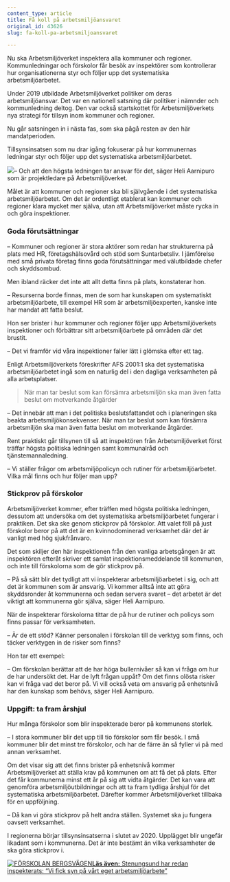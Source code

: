 ```yaml
---
content_type: article
title: Få koll på arbetsmiljöansvaret
original_id: 43626
slug: fa-koll-pa-arbetsmiljoansvaret

---
```


Nu ska Arbetsmiljöverket inspektera alla kommuner och regioner. Kommunledningar och förskolor får besök av inspektörer som kontrollerar hur organisationerna styr och följer upp det systematiska arbetsmiljöarbetet.

Under 2019 utbildade Arbetsmiljöverket politiker om deras arbetsmiljöansvar. Det var en nationell satsning där politiker i nämnder och kommunledning deltog. Den var också startskottet för Arbetsmiljöverkets nya strategi för tillsyn inom kommuner och regioner.

Nu går satsningen in i nästa fas, som ska pågå resten av den här mandatperioden.

Tillsynsinsatsen som nu drar igång fokuserar på hur kommunernas ledningar styr och följer upp det systematiska arbetsmiljöarbetet.

[![](https://www.suntarbetsliv.se/wp-content/uploads/2020/01/200x220-heli-aarnipuro.jpg)](https://www.suntarbetsliv.se/wp-content/uploads/2020/01/200x220-heli-aarnipuro.jpg)– Och att den högsta ledningen tar ansvar för det, säger Heli Aarnipuro som är projektledare på Arbetsmiljöverket.

Målet är att kommuner och regioner ska bli självgående i det systematiska arbetsmiljöarbetet. Om det är ordentligt etablerat kan kommuner och regioner klara mycket mer själva, utan att Arbetsmiljöverket måste rycka in och göra inspektioner.

### Goda förutsättningar

– Kommuner och regioner är stora aktörer som redan har strukturerna på plats med HR, företagshälsovård och stöd som Suntarbetsliv. I jämförelse med små privata företag finns goda förutsättningar med välutbildade chefer och skyddsombud.

Men ibland räcker det inte att allt detta finns på plats, konstaterar hon.

– Resurserna borde finnas, men de som har kunskapen om systematiskt arbetsmiljöarbete, till exempel HR som är arbetsmiljöexperten, kanske inte har mandat att fatta beslut.

Hon ser brister i hur kommuner och regioner följer upp Arbetsmiljöverkets inspektioner och förbättrar sitt arbetsmiljöarbete på områden där det brustit.

– Det vi framför vid våra inspektioner faller lätt i glömska efter ett tag.

Enligt Arbetsmiljöverkets föreskrifter AFS 2001:1 ska det systematiska arbetsmiljöarbetet ingå som en naturlig del i den dagliga verksamheten på alla arbetsplatser.

> När man tar beslut som kan försämra arbetsmiljön ska man även fatta beslut om motverkande åtgärder

– Det innebär att man i det politiska beslutsfattandet och i planeringen ska beakta arbetsmiljökonsekvenser. När man tar beslut som kan försämra arbetsmiljön ska man även fatta beslut om motverkande åtgärder.

Rent praktiskt går tillsynen till så att inspektören från Arbetsmiljöverket först träffar högsta politiska ledningen samt kommunalråd och tjänstemannaledning.

– Vi ställer frågor om arbetsmiljöpolicyn och rutiner för arbetsmiljöarbetet. Vilka mål finns och hur följer man upp?

### Stickprov på förskolor

Arbetsmiljöverket kommer, efter träffen med högsta politiska ledningen, dessutom att undersöka om det systematiska arbetsmiljöarbetet fungerar i praktiken. Det ska ske genom stickprov på förskolor. Att valet föll på just förskolor beror på att det är en kvinnodominerad verksamhet där det är vanligt med hög sjukfrånvaro.

Det som skiljer den här inspektionen från den vanliga arbetsgången är att inspektören efteråt skriver ett samlat inspektionsmeddelande till kommunen, och inte till förskolorna som de gör stickprov på.

– På så sätt blir det tydligt att vi inspekterar arbetsmiljöarbetet i sig, och att det är kommunen som är ansvarig. Vi kommer alltså inte att göra skyddsronder åt kommunerna och sedan servera svaret – det arbetet är det viktigt att kommunerna gör själva, säger Heli Aarnipuro.

När de inspekterar förskolorna tittar de på hur de rutiner och policys som finns passar för verksamheten.

– Är de ett stöd? Känner personalen i förskolan till de verktyg som finns, och täcker verktygen in de risker som finns?

Hon tar ett exempel:

– Om förskolan berättar att de har höga bullernivåer så kan vi fråga om hur de har undersökt det. Har de lyft frågan uppåt? Om det finns olösta risker kan vi fråga vad det beror på. Vi vill också veta om ansvarig på enhetsnivå har den kunskap som behövs, säger Heli Aarnipuro.

### Uppgift: ta fram årshjul

Hur många förskolor som blir inspekterade beror på kommunens storlek.

– I stora kommuner blir det upp till tio förskolor som får besök. I små kommuner blir det minst tre förskolor, och har de färre än så fyller vi på med annan verksamhet.

Om det visar sig att det finns brister på enhetsnivå kommer Arbetsmiljöverket att ställa krav på kommunen om att få det på plats. Efter det får kommunerna minst ett år på sig att vidta åtgärder. Det kan vara att genomföra arbetsmiljöutbildningar och att ta fram tydliga årshjul för det systematiska arbetsmiljöarbetet. Därefter kommer Arbetsmiljöverket tillbaka för en uppföljning.

– Då kan vi göra stickprov på helt andra ställen. Systemet ska ju fungera oavsett verksamhet.

I regionerna börjar tillsynsinsatserna i slutet av 2020. Upplägget blir ungefär likadant som i kommunerna. Det är inte bestämt än vilka verksamheter de ska göra stickprov i.

[![FÖRSKOLAN BERGSVÄGEN](https://www.suntarbetsliv.se/wp-content/uploads/2020/01/125x70-stenungsund-forskola-foto-bjorn-larsson-rosvall-tt.jpg)](https://www.suntarbetsliv.se/wp-content/uploads/2020/01/125x70-stenungsund-forskola-foto-bjorn-larsson-rosvall-tt.jpg)[**Läs även:** Stenungsund har redan inspekterats: “Vi fick syn på vårt eget arbetsmiljöarbete”](https://www.suntarbetsliv.se/artiklar/sam/vi-fick-syn-pa-vart-eget-arbetsmiljoarbete/)

